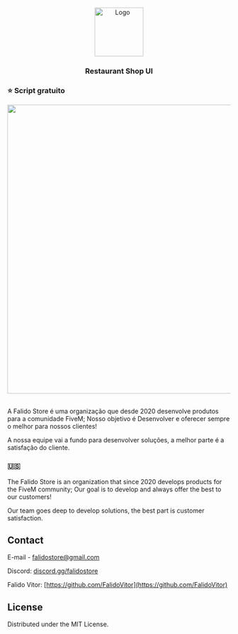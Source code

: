 <!-- Improved compatibility of back to top link: See: https://github.com/othneildrew/Best-README-Template/pull/73 -->
<a name="readme-top"></a>

<!-- PROJECT LOGO -->
<br />
<div align="center">
  <a href="https://discord.gg/sQMqkVH">
    <img src="https://media.discordapp.net/attachments/1016123993603965029/1041824341886763038/Falido_Store-Y.png" alt="Logo" width="110" height="110">
  </a>

  <h3 align="center">Restaurant Shop UI</h3>


<h3 align="left">⭐ Script gratuito </h3>
<a href="https://media.discordapp.net/attachments/1016123993603965029/1046553403108638780/Burger_UI.png">
    <img src="https://media.discordapp.net/attachments/1016123993603965029/1046553403108638780/Burger_UI.png" alt="Banner" width="1071" height="651">
  </a>
<br />
<br />

  </p>
</div>

A Falido Store é uma organização que desde 2020 desenvolve produtos para a comunidade FiveM; Nosso objetivo é Desenvolver e oferecer sempre o melhor para nossos clientes!

A nossa equipe vai a fundo para desenvolver soluções, a melhor parte é a satisfação do cliente.


<!-- US -->
<h3 align="left">🇺🇸</h3>
The Falido Store is an organization that since 2020 develops products for the FiveM community; Our goal is to develop and always offer the best to our customers!

Our team goes deep to develop solutions, the best part is customer satisfaction.


<!-- CONTACT -->
## Contact

E-mail - falidostore@gmail.com

Discord: [discord.gg/falidostore](https://discord.gg/sQMqkVH)

Falido Vitor: [https://github.com/FalidoVitor](https://github.com/FalidoVitor)


<!-- LICENSE -->
## License

Distributed under the MIT License.

